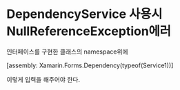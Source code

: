 # DependencyService 사용시 NullReferenceException에러

인터페이스를 구현한 클래스의 namespace위에

\[assembly: Xamarin.Forms.Dependency\(typeof\(Service1\)\)\]

이렇게 입력을 해주어야 한다.

